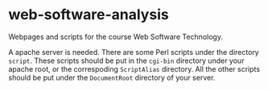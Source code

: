 # web-software-analysis
Webpages and scripts for the course Web Software Technology.

A apache server is needed.
There are some Perl scripts under the directory ``script``. These scripts should be put in the ``cgi-bin`` directory under your apache root, or the correspoding ``ScriptAlias`` directory.
All the other scripts should be put under the ``DocumentRoot`` directory of your server.
